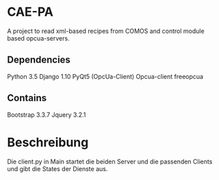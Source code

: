 # CAE-PA
A project to read xml-based recipes from COMOS and control module based opcua-servers.

## Dependencies

Python 3.5
Django 1.10
PyQt5 (OpcUa-Client)
Opcua-client
freeopcua

## Contains

Bootstrap 3.3.7
Jquery 3.2.1

# Beschreibung

Die client.py in Main startet die beiden Server und die passenden Clients und gibt die States der Dienste aus.